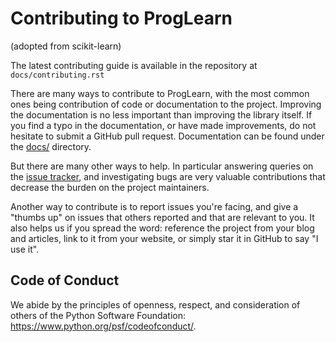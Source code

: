 Contributing to ProgLearn
======================

(adopted from scikit-learn)

The latest contributing guide is available in the repository at
`docs/contributing.rst`

There are many ways to contribute to ProgLearn, with the most common ones
being contribution of code or documentation to the project. Improving the
documentation is no less important than improving the library itself. If you
find a typo in the documentation, or have made improvements, do not hesitate to
submit a GitHub pull request. Documentation can be found under the
[docs/](https://github.com/neurodata/ProgLearn/tree/master/docs) directory.

But there are many other ways to help. In particular answering queries on the
[issue tracker](https://github.com/neurodata/ProgLearn/issues), and
investigating bugs are very valuable contributions that decrease the burden on
the project maintainers.

Another way to contribute is to report issues you're facing, and give a "thumbs
up" on issues that others reported and that are relevant to you. It also helps
us if you spread the word: reference the project from your blog and articles,
link to it from your website, or simply star it in GitHub to say "I use it".

Code of Conduct
---------------

We abide by the principles of openness, respect, and consideration of others
of the Python Software Foundation: https://www.python.org/psf/codeofconduct/.

